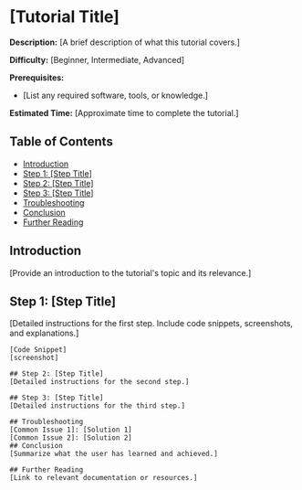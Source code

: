 # [Tutorial Title]

**Description:** [A brief description of what this tutorial covers.]

**Difficulty:** [Beginner, Intermediate, Advanced]

**Prerequisites:**

* [List any required software, tools, or knowledge.]

**Estimated Time:** [Approximate time to complete the tutorial.]

## Table of Contents

* [Introduction](#introduction)
* [Step 1: [Step Title]](#step-1--step-title)
* [Step 2: [Step Title]](#step-2--step-title)
* [Step 3: [Step Title]](#step-3--step-title)
* [Troubleshooting](#troubleshooting)
* [Conclusion](#conclusion)
* [Further Reading](#further-reading)

## Introduction

[Provide an introduction to the tutorial's topic and its relevance.]

## Step 1: [Step Title]

[Detailed instructions for the first step. Include code snippets, screenshots, and explanations.]

```[Language (e.g., python, bash, json)]
[Code Snippet]
[screenshot]

## Step 2: [Step Title]
[Detailed instructions for the second step.]

## Step 3: [Step Title]
[Detailed instructions for the third step.]

## Troubleshooting
[Common Issue 1]: [Solution 1]
[Common Issue 2]: [Solution 2]
## Conclusion
[Summarize what the user has learned and achieved.]

## Further Reading
[Link to relevant documentation or resources.]

